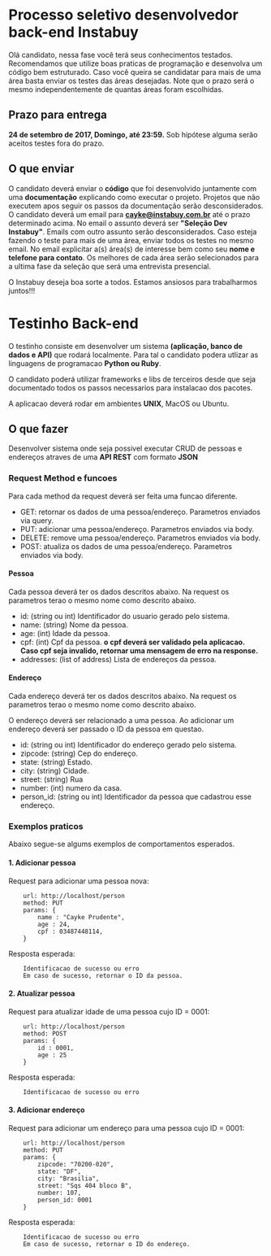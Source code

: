 # Processo seletivo desenvolvedor back-end Instabuy #

Olá candidato, nessa fase você terá seus conhecimentos testados. Recomendamos que utilize boas praticas de programação e desenvolva um código bem estruturado. 
Caso você queira se candidatar para mais de uma área basta enviar os testes das áreas desejadas. Note que o prazo será o mesmo independentemente de quantas áreas foram escolhidas.


## Prazo para entrega ##

**24 de setembro de 2017, Domingo, até 23:59.** Sob hipótese alguma serão aceitos testes fora do prazo.


## O que enviar ##

O candidato deverá enviar o **código** que foi desenvolvido juntamente com uma **documentação** explicando como executar o projeto.
Projetos que não executem apos seguir os passos da documentação serão desconsiderados.
O candidato deverá um email para **cayke@instabuy.com.br** até o prazo determinado acima. No email o assunto deverá ser **"Seleção Dev Instabuy"**. Emails com outro assunto serão desconsiderados.
Caso esteja fazendo o teste para mais de uma área, enviar todos os testes no mesmo email.
No email explicitar a(s) área(s) de interesse bem como seu **nome e telefone para contato**.
Os melhores de cada área serão selecionados para a ultima fase da seleção que será uma entrevista presencial.

O Instabuy deseja boa sorte a todos. Estamos ansiosos para trabalharmos juntos!!!


# Testinho Back-end #
O testinho consiste em desenvolver um sistema **(aplicação, banco de dados e API)** que rodará localmente. Para tal o candidato podera utlizar as linguagens de programacao **Python ou Ruby**.

O candidato poderá utilizar frameworks e libs de terceiros desde que seja documentado todos os passos necessarios para instalacao dos pacotes.

A aplicacao deverá rodar em ambientes **UNIX**, MacOS ou Ubuntu.


## O que fazer ##

Desenvolver sistema onde seja possivel executar CRUD de pessoas e endereços atraves de uma **API REST** com formato **JSON**


### Request Method e funcoes ###

Para cada method da request deverá ser feita uma funcao diferente.

- GET: retornar os dados de uma pessoa/endereço. Parametros enviados via query.
- PUT: adicionar uma pessoa/endereço. Parametros enviados via body.
- DELETE: remove uma pessoa/endereço. Parametros enviados via body.
- POST: atualiza os dados de uma pessoa/endereço. Parametros enviados via body.


#### Pessoa ####
Cada pessoa deverá ter os dados descritos abaixo. Na request os parametros terao o mesmo nome como descrito abaixo.

- id: (string ou int) Identificador do usuario gerado pelo sistema.
- name: (string) Nome da pessoa.
- age: (int) Idade da pessoa.
- cpf: (int) Cpf da pessoa. **o cpf deverá ser validado pela aplicacao. Caso cpf seja invalido, retornar uma mensagem de erro na response.**
- addresses: (list of address) Lista de endereços da pessoa.


#### Endereço ####
Cada endereço deverá ter os dados descritos abaixo. Na request os parametros terao o mesmo nome como descrito abaixo.

O endereço deverá ser relacionado a uma pessoa. Ao adicionar um endereço deverá ser passado o ID da pessoa em questao.

- id: (string ou int) Identificador do endereço gerado pelo sistema.
- zipcode: (string) Cep do endereço.
- state: (string) Estado.
- city: (string) Cidade.
- street: (string) Rua
- number: (int) numero da casa.
- person_id: (string ou int) Identificador da pessoa que cadastrou esse endereço.


### Exemplos praticos ###
Abaixo segue-se algums exemplos de comportamentos esperados.

#### 1. Adicionar pessoa ####
Request para adicionar uma pessoa nova:

		url: http://localhost/person
		method: PUT
		params: {
			name : "Cayke Prudente",
			age : 24,
			cpf : 03487448114,
		}

Resposta esperada:

		Identificacao de sucesso ou erro
		Em caso de sucesso, retornar o ID da pessoa. 
		

#### 2. Atualizar pessoa ####
Request para atualizar idade de uma pessoa cujo ID = 0001:

		url: http://localhost/person
		method: POST
		params: {
			id : 0001,
			age : 25
		}

Resposta esperada:

		Identificacao de sucesso ou erro
		
#### 3. Adicionar endereço ####
Request para adicionar um endereço para uma pessoa cujo ID = 0001:

		url: http://localhost/person
		method: PUT
		params: {
			zipcode: "70200-020",
			state: "DF",
			city: "Brasilia",
			street: "Sqs 404 bloco B",
			number: 107,
			person_id: 0001
		}

Resposta esperada:

		Identificacao de sucesso ou erro
		Em caso de sucesso, retornar o ID do endereço. 
